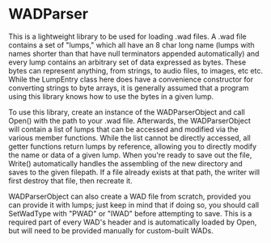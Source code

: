 # WADParser

This is a lightweight library to be used for loading .wad files.  A .wad file contains a set of "lumps," which all have an 8 char long name (lumps with names shorter than that have null terminators appended automatically) and every lump contains an arbitrary set of data expressed as bytes.  These bytes can represent anything, from strings, to audio files, to images, etc etc.  While the LumpEntry class here does have a convenience constructor for converting strings to byte arrays, it is generally assumed that a program using this library knows how to use the bytes in a given lump.

To use this library, create an instance of the WADParserObject and call Open() with the path to your .wad file.  Afterwards, the WADParserObject will contain a list of lumps that can be accessed and modified via the various member functions.  While the list cannot be directly accessed, all getter functions return lumps by reference, allowing you to directly modify the name or data of a given lump.  When you're ready to save out the file, Write() automatically handles the assembling of the new directory and saves to the given filepath.  If a file already exists at that path, the writer will first destroy that file, then recreate it.

WADParserObject can also create a WAD file from scratch, provided you can provide it with lumps; just keep in mind that if doing so, you should call SetWadType with "PWAD" or "IWAD" before attempting to save.  This is a required part of every WAD's header and is automatically loaded by Open, but will need to be provided manually for custom-built WADs.
